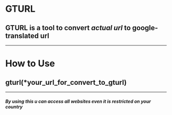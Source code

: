 # GTURL
## **GTURL** is a tool to convert *actual url* to **google-translated url**
---
# How to Use
## gturl(*your_url_for_convert_to_gturl)
---
#### *By using this u can access all websites even it is restricted on your country*
